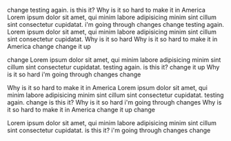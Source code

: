 change
testing again.
is this it?
Why is it so hard to make it in America
Lorem ipsum dolor sit amet, qui minim labore adipisicing minim sint cillum sint consectetur cupidatat.
i'm going through changes
change
testing again.
Lorem ipsum dolor sit amet, qui minim labore adipisicing minim sint cillum sint consectetur cupidatat.
Why is it so hard
Why is it so hard to make it in America
change
change it up

change
Lorem ipsum dolor sit amet, qui minim labore adipisicing minim sint cillum sint consectetur cupidatat.
testing again.
is this it?
change it up
Why is it so hard
i'm going through changes
change

Why is it so hard to make it in America
Lorem ipsum dolor sit amet, qui minim labore adipisicing minim sint cillum sint consectetur cupidatat.
testing again.
change
is this it?
Why is it so hard
i'm going through changes
Why is it so hard to make it in America
change it up
change

Lorem ipsum dolor sit amet, qui minim labore adipisicing minim sint cillum sint consectetur cupidatat.
is this it?
i'm going through changes
change
